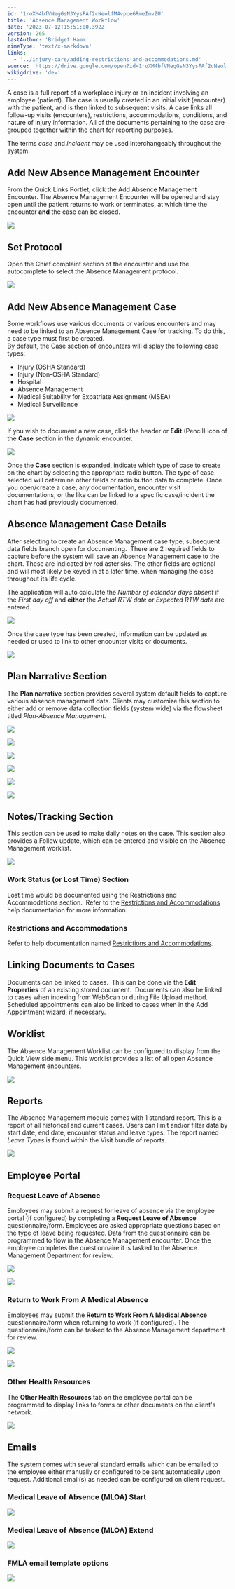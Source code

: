 ```yaml
---
id: '1roXM4bfVNegGsN3YysFAf2cNeolfM4vpce6RmeImvZU'
title: 'Absence Management Workflow'
date: '2023-07-12T15:51:00.392Z'
version: 265
lastAuthor: 'Bridget Hamm'
mimeType: 'text/x-markdown'
links:
  - '../injury-care/adding-restrictions-and-accommodations.md'
source: 'https://drive.google.com/open?id=1roXM4bfVNegGsN3YysFAf2cNeolfM4vpce6RmeImvZU'
wikigdrive: 'dev'
---
```

A case is a full report of a workplace injury or an incident involving an employee (patient). The case is usually created in an initial visit (encounter) with the patient, and is then linked to subsequent visits. A case links all follow-up visits (encounters), restrictions, accommodations, conditions, and nature of injury information.  All of the documents pertaining to the case are grouped together within the chart for reporting purposes.

The terms *case* and *incident* may be used interchangeably throughout the system.


## Add New Absence Management Encounter

From the Quick Links Portlet, click the Add Absence Management Encounter. The Absence Management Encounter will be opened and stay open until the patient returns to work or terminates, at which time the encounter **and** the case can be closed.


![](../absence-management-workflow.assets/1c1a1ae32dc9ca22da68c7734175cb76.png)



## Set Protocol


Open the Chief complaint section of the encounter and use the autocomplete to select the Absence Management protocol.


![](../absence-management-workflow.assets/a44494a9528f6f5b592eff1fe5e60caa.png)



## **Add New Absence Management Case**

Some workflows use various documents or various encounters and may need to be linked to an Absence Management Case for tracking. To do this, a case type must first be created.  
By default, the Case section of encounters will display the following case types:
* Injury (OSHA Standard) 
* Injury (Non-OSHA Standard) 
* Hospital
* Absence Management 
* Medical Suitability for Expatriate Assignment (MSEA)
* Medical Surveillance


![](../absence-management-workflow.assets/895ee8d7d82d2149015041165ef84d4f.png)


If you wish to document a new case, click the header or **Edit** (Pencil) icon of the **Case** section in the dynamic encounter.


![](../absence-management-workflow.assets/b634f8f1f09f299c7719210dd5a6b587.png)


Once the **Case** section is expanded, indicate which type of case to create on the chart by selecting the appropriate radio button. The type of case selected will determine other fields or radio button data to complete. Once you open/create a case, any documentation, encounter visit documentations, or the like can be linked to a specific case/incident the chart has had previously documented.

## **Absence Management Case Details**

After selecting to create an Absence Management case type, subsequent data fields branch open for documenting.  There are 2 required fields to capture before the system will save an Absence Management case to the chart. These are indicated by red asterisks. The other fields are optional and will most likely be keyed in at a later time, when managing the case throughout its life cycle.

The application will auto calculate the *Number of calendar days absent* if the *First day off* and **either** the *Actual RTW date* or *Expected RTW date* are entered.

![](../absence-management-workflow.assets/db4521d99edb4154d82ad96c384c9146.png)

Once the case type has been created, information can be updated as needed or used to link to other encounter visits or documents.

![](../absence-management-workflow.assets/b9d9d66a06c7302ff997cd95f6392799.png)


## Plan Narrative Section

The **Plan narrative** section provides several system default fields to capture various absence management data. Clients may customize this section to either add or remove data collection fields (system wide) via the flowsheet titled *Plan-Absence Management.*

![](../absence-management-workflow.assets/533c6a81dd8c5a335624305bbd45edcb.png)


![](../absence-management-workflow.assets/2b9455f60094a3b389f5f9bfb3f6ddad.png)


![](../absence-management-workflow.assets/3c173b38571ebf7f7bd2a7f9b0c6a2b7.png)


![](../absence-management-workflow.assets/cc7ed1609f3b7acc1e126fd145f4c023.png)


![](../absence-management-workflow.assets/6fd6d6f091f2892b29f2782c607d3156.png)


![](../absence-management-workflow.assets/400c785de5662e73d350c28323438727.png)


## Notes/Tracking Section

This section can be used to make daily notes on the case. This section also provides a Follow update, which can be entered and visible on the Absence Management worklist.

![](../absence-management-workflow.assets/278c330559099f9aa886b6e89a880fc6.png)


### **Work Status (or Lost Time) Section**

Lost time would be documented using the Restrictions and Accommodations section.  Refer to the [Restrictions and Accommodations](../injury-care/adding-restrictions-and-accommodations.md) help documentation for more information.

### **Restrictions and Accommodations**

Refer to help documentation named [Restrictions and Accommodations](../injury-care/adding-restrictions-and-accommodations.md).

## **Linking Documents to Cases**

Documents can be linked to cases.  This can be done via the **Edit Properties** of an existing stored document.  Documents can also be linked to cases when indexing from WebScan or during File Upload method. Scheduled appointments can also be linked to cases when in the Add Appointment wizard, if necessary.


## Worklist

The Absence Management Worklist can be configured to display from the Quick View side menu. This worklist provides a list of all open Absence Management encounters. 

![](../absence-management-workflow.assets/cf09d4f16532c082af53c85be42df88d.png)



## Reports

The Absence Management module comes with 1 standard report. This is a report of all historical and current cases. Users can limit and/or filter data by start date, end date, encounter status and leave types.  The report named *Leave Types* is found within the Visit bundle of reports.


![](../absence-management-workflow.assets/0c3fc93d16c33a2262e9380b1b6800f4.png)



## Employee Portal


### Request Leave of Absence


Employees may submit a request for leave of absence via the employee portal (if configured) by completing a **Request Leave of Absence** questionnaire/form. Employees are asked appropriate questions based on the type of leave being requested. Data from the questionnaire can be programmed to flow in the Absence Management encounter. Once the employee completes the questionnaire it is tasked to the Absence Management Department for review.


![](../absence-management-workflow.assets/4d1ee874bfa619ba729b9f7145a6e4b2.png)



![](../absence-management-workflow.assets/a7ec7f4180211a54c858e584a86781d9.png)



### Return to Work From A Medical Absence

Employees may submit the **Return to Work From A Medical Absence** questionnaire/form when returning to work (if configured). The questionnaire/form can be tasked to the Absence Management department for review.

![](../absence-management-workflow.assets/08ff4b595c2a3cc2866a3e9436aa6bd2.png)


![](../absence-management-workflow.assets/a07fab686740eecd74037cee97c3f0bc.png)



### Other Health Resources


The **Other Health Resources** tab on the employee portal can be programmed to display links to forms or other documents on the client's network.


![](../absence-management-workflow.assets/10e9d9c86b6140b007a2519e6b52b28c.png)



## Emails


The system comes with several standard emails which can be emailed to the employee either manually or configured to be sent automatically upon request. Additional email(s) as needed can be configured on client request.


### Medical Leave of Absence (MLOA) Start


![](../absence-management-workflow.assets/82f8e1ccae6f5309bac131b03dae1cce.png)



### Medical Leave of Absence (MLOA) Extend


![](../absence-management-workflow.assets/4f9a095c2740da2f728fb1c25f143aa3.png)



### FMLA email template options


![](../absence-management-workflow.assets/dcf31d76f84df21f5c20e88e60e0edb7.png)


